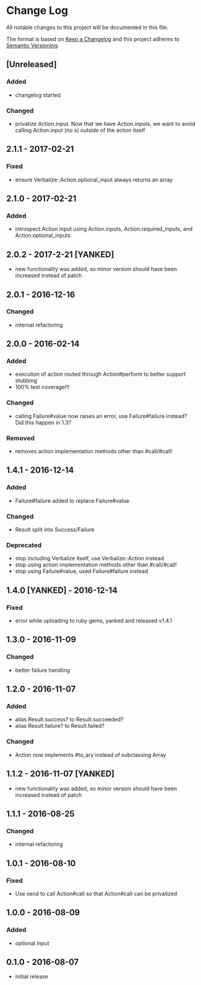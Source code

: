 # Change Log
All notable changes to this project will be documented in this file.

The format is based on [Keep a Changelog](http://keepachangelog.com/)
and this project adheres to [Semantic Versioning](http://semver.org/).

## [Unreleased]
### Added
- changelog started
### Changed
- privatize Action.input. Now that we have Action.inputs, we want to avoid calling Action.input (no s) outside of the action itself

## 2.1.1 - 2017-02-21
### Fixed
- ensure Verbalize::Action.optional_input always returns an array

## 2.1.0 - 2017-02-21
### Added
- introspect Action input using Action.inputs, Action.required_inputs, and Action.optional_inputs

## 2.0.2 - 2017-2-21 [YANKED]
- new functionality was added, so minor version should have been increased instead of patch

## 2.0.1 - 2016-12-16
### Changed
- internal refactoring

## 2.0.0 - 2016-02-14
### Added
- execution of action routed through Action#perform to better support stubbing
- 100% test coverage!!!
### Changed
- calling Failure#value now raises an error, use Failure#failure instead? Did this happen in 1.3?
### Removed
- removes action implementation methods other than #call/#call!

## 1.4.1 - 2016-12-14
### Added
- Failure#failure added to replace Failure#value
### Changed
- Result split into Success/Failure
### Deprecated
- stop including Verbalize itself, use Verbalize::Action instead
- stop using action implementation methods other than #call/#call!
- stop using Failure#value, used Failure#failure instead

## 1.4.0 [YANKED] - 2016-12-14
### Fixed
- error while uploading to ruby gems, yanked and released v1.4.1

## 1.3.0 - 2016-11-09
### Changed
- better failure handling

## 1.2.0 - 2016-11-07
### Added
- alias Result.success? to Result.succeeded?
- alias Result.failure? to Result.failed?
### Changed
- Action now implements #to_ary instead of subclassing Array

## 1.1.2 - 2016-11-07 [YANKED]
- new functionality was added, so minor version should have been increased instead of patch

## 1.1.1 - 2016-08-25
### Changed
- internal refactoring

## 1.0.1 - 2016-08-10
### Fixed
- Use send to call Action#call so that Action#call can be privatized

## 1.0.0 - 2016-08-09
### Added
- optional input

## 0.1.0 - 2016-08-07
- initial release

